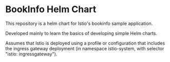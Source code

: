 # BookInfo Helm Chart

This repository is a helm chart for Istio's bookinfo sample application.

Developed mainly to learn the basics of developing simple Helm charts.

Assumes that Istio is deployed using a profile or configuration that includes the ingress gateway deployment (in namespace istio-system, with selector "istio: ingressgateway").
